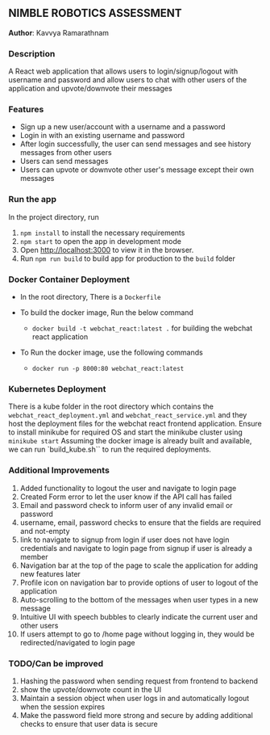 ## NIMBLE ROBOTICS ASSESSMENT

**Author**: Kavvya Ramarathnam

### Description
A React web application that allows users to login/signup/logout with username and password and allow users to chat with other users of the application and upvote/downvote their messages

### Features
- Sign up a new user/account with a username and a password
- Login in with an existing username and password
- After login successfully, the user can send messages and see history messages from other users
- Users can send messages
- Users can upvote or downvote other user's message except their own messages

### Run the app
In the project directory, run 
1. `npm install` to install the necessary requirements
2. `npm start` to open the app in development mode
3. Open [http://localhost:3000](http://localhost:3000) to view it in the browser.
4. Run `npm run build` to build app for production to the `build` folder

### Docker Container Deployment

- In the root directory, There is a `Dockerfile`
- To build the docker image, Run the below command
  - `docker build -t webchat_react:latest .` for building the webchat react application

- To Run the docker image, use the following commands
  - `docker run -p 8000:80 webchat_react:latest`

### Kubernetes Deployment
There is a kube folder in the root directory which contains the `webchat_react_deployment.yml` and `webchat_react_service.yml` and they host the deployment files for the webchat react frontend application. Ensure to install minikube for required OS and start the minikube cluster using
`minikube start`
Assuming the docker image is already built and available, we can run `build_kube.sh`` to run the required deployments.

### Additional Improvements
1. Added functionality to logout the user and navigate to login page
2. Created Form error  to let the user know if the API call has failed
3. Email and password check to inform user of any invalid email or password
4. username, email, password checks to ensure that the fields are required and not-empty
5. link to navigate to signup from login if user does not have login credentials and navigate to login page from signup if user is already a member
6. Navigation bar at the top of the page to scale the application for adding new features later
7. Profile icon on navigation bar to provide options of user to logout of the application
8. Auto-scrolling to the bottom of the messages when user types in a new message
9. Intuitive UI with speech bubbles to clearly indicate the current user and other users
10. If users attempt to go to /home page without logging in, they would be redirected/navigated to login page

### TODO/Can be improved
1. Hashing the password when sending request from frontend to backend
2. show the upvote/downvote count in the UI
3. Maintain a session object when user logs in and automatically logout when the session expires
4. Make the password field more strong and secure by adding additional checks to ensure that user data is secure